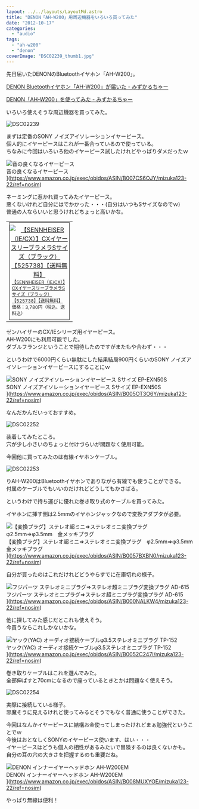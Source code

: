 ```yaml
---
layout: ../../layouts/LayoutMd.astro
title: "DENON「AH-W200」用周辺機器をいろいろ買ってみた"
date: "2012-10-17"
categories: 
  - "audio"
tags: 
  - "ah-w200"
  - "denon"
coverImage: "DSC02239_thumb1.jpg"
---
```


先日届いたDENONのBluetoothイヤホン「AH-W200」。

[DENON Bluetoothイヤホン「AH\-W200」が届いた \- みずかるちゃー](https://mizuka123.net/archive/1065/)

[DENON「AH\-W200」を使ってみた \- みずかるちゃー](https://mizuka123.net/archive/1067/)

いろいろ使えそうな周辺機器を買ってみた。

![DSC02239](/archive/images/DSC02239_thumb.jpg "DSC02239")


まずは定番のSONY ノイズアイソレーションイヤーピース。  
個人的にイヤーピースはこれが一番合っているので使っている。  
ちなみに今回はいろいろ他のイヤーピース試したけれどやっぱりダメだったｗ

![音の良くなるイヤーピース](/archive/images/31%2BmfD1ZHZL._SL75_.jpg)  
音の良くなるイヤーピース  
](https://www.amazon.co.jp/exec/obidos/ASIN/B007CS6OJY/mizuka123-22/ref=nosim)

ネーミングに惹かれ買ってみたイヤーピース。  
悪くないけれど自分にはでかかった・・・(自分はいつもSサイズなのでｗ)  
普通の人ならいいと思うけれどちょっと高いかな。

<table border="0" cellspacing="0" cellpadding="0"><tbody><tr><td valign="top"><div style="text-align: center; padding-bottom: 6px; margin: 0px; padding-left: 0px; width: 160px; padding-right: 0px; float: left; padding-top: 6px; border: 1px solid;"><a href="http://hb.afl.rakuten.co.jp/hgc/1024c045.57b899c8.1024c046.38a6f8d8/?pc=http%3a%2f%2fitem.rakuten.co.jp%2fe-earphone%2f10003487%2f%3fscid%3daf_ich_link_tbl&amp;m=http%3a%2f%2fm.rakuten.co.jp%2fe-earphone%2fi%2f10003487%2f" target="_blank"><img style="margin: 0px; padding: 0px;" alt="【SENNHEISER（IE/CX）】CXイヤースリーブラメラSサイズ（ブラック）【525738】【送料無料】" src="http://hbb.afl.rakuten.co.jp/hgb/?pc=http%3a%2f%2fthumbnail.image.rakuten.co.jp%2f%400_mall%2fe-earphone%2fcabinet%2f00749084%2fimg57226194.jpg%3f_ex%3d128x128&amp;m=http%3a%2f%2fthumbnail.image.rakuten.co.jp%2f%400_mall%2fe-earphone%2fcabinet%2f00749084%2fimg57226194.jpg%3f_ex%3d80x80" border="0"></a><p style="text-align: left; padding-bottom: 2px; line-height: 1.4em; margin: 0px; padding-left: 6px; padding-right: 6px; font-size: 12px; padding-top: 2px;"><a href="http://hb.afl.rakuten.co.jp/hgc/1024c045.57b899c8.1024c046.38a6f8d8/?pc=http%3a%2f%2fitem.rakuten.co.jp%2fe-earphone%2f10003487%2f%3fscid%3daf_ich_link_tbl&amp;m=http%3a%2f%2fm.rakuten.co.jp%2fe-earphone%2fi%2f10003487%2f" target="_blank">【SENNHEISER（IE/CX）】CXイヤースリーブラメラSサイズ（ブラック）【525738】【送料無料】</a><br>価格：3,780円（税込、送料込）</p></div></td></tr></tbody></table>

ゼンハイザーのCX/IEシリーズ用イヤーピース。  
AH-W200にも利用可能でした。  
ダブルフランジということで期待したのですがまたもや合わず・・・

というわけで6000円くらい無駄にした結果結局900円くらいのSONY ノイズアイソレーションイヤーピースにすることにｗ

![SONY ノイズアイソレーションイヤーピース Sサイズ EP-EXN50S](/archive/images/31Xa%2BBiVvTL._SL75_.jpg)  
SONY ノイズアイソレーションイヤーピース Sサイズ EP-EXN50S  
](https://www.amazon.co.jp/exec/obidos/ASIN/B005OT3O6Y/mizuka123-22/ref=nosim)

なんだかんだいっておすすめ。

![DSC02252](/archive/images/DSC02252_thumb.jpg "DSC02252")


装着してみたところ。  
穴が少し小さいのちょっと付けづらいが問題なく使用可能。

今回他に買ってみたのは有線イヤホンケーブル。

![DSC02253](/archive/images/DSC02253_thumb.jpg "DSC02253")


りAH-W200はBluetoothイヤホンでありながら有線でも使うことができる。  
付属のケーブルでもいいのだけれどどうしてもかさばる。

というわけで持ち運びに優れた巻き取り式のケーブルを買ってみた。

イヤホンに挿す側は2.5mmのイヤホンジャックなので変換アダプタが必要。

![【変換プラグ】ステレオ超ミニ⇒ステレオミニ変換プラグ　φ2.5mm⇒φ3.5mm　金メッキプラグ](/archive/images/311tdn7AfFL._SL75_.jpg)  
【変換プラグ】ステレオ超ミニ⇒ステレオミニ変換プラグ　φ2.5mm⇒φ3.5mm　金メッキプラグ  
](https://www.amazon.co.jp/exec/obidos/ASIN/B0057BXBN0/mizuka123-22/ref=nosim)

自分が買ったのはこれだけれどどうやらすでに在庫切れの様子。

![フジパーツ ステレオミニプラグ⇒ステレオ超ミニプラグ変換プラグ AD-615](/archive/images/31%2BnFx5vBkL._SL75_.jpg)  
フジパーツ ステレオミニプラグ⇒ステレオ超ミニプラグ変換プラグ AD-615  
](https://www.amazon.co.jp/exec/obidos/ASIN/B000NALKW4/mizuka123-22/ref=nosim)

他に探してみた感じだとこれも使えそう。  
今買うならこれしかないかな。

![ヤック(YAC) オーディオ接続ケーブルφ3.5ステレオミニプラグ TP-152](/archive/images/41zoHjKKtoL._SL75_.jpg)  
ヤック(YAC) オーディオ接続ケーブルφ3.5ステレオミニプラグ TP-152  
](https://www.amazon.co.jp/exec/obidos/ASIN/B0052C247I/mizuka123-22/ref=nosim)

巻き取りケーブルはこれを選んでみた。  
全部伸ばすと70cmになるので座っているときとかは問題なく使えそう。

![DSC02254](/archive/images/DSC02254_thumb.jpg "DSC02254")


実際に接続している様子。  
邪魔そうに見えるけれど使ってみるとそうでもなく普通に使うことができた。

今回はなんかイヤーピースに結構お金使ってしまったけれどまぁ勉強代ということでｗ  
今後はおとなしくSONYのイヤーピース使います、はい・・・  
イヤーピースはどうも個人の相性があるみたいで冒険するのは良くないかも。  
自分の耳の穴の大きさを把握するのも重要だね。

![DENON インナーイヤーヘッドホン AH-W200EM](/archive/images/413IQSbcFhL._SL75_.jpg)  
DENON インナーイヤーヘッドホン AH-W200EM  
](https://www.amazon.co.jp/exec/obidos/ASIN/B008MUXYOE/mizuka123-22/ref=nosim)

やっぱり無線は便利！
